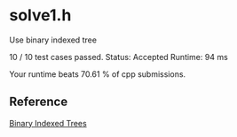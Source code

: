 # solve1.h

Use binary indexed tree

10 / 10 test cases passed.
Status: Accepted
Runtime: 94 ms

Your runtime beats 70.61 % of cpp submissions.

## Reference

[Binary Indexed Trees](http://www.hawstein.com/posts/binary-indexed-trees.html)

